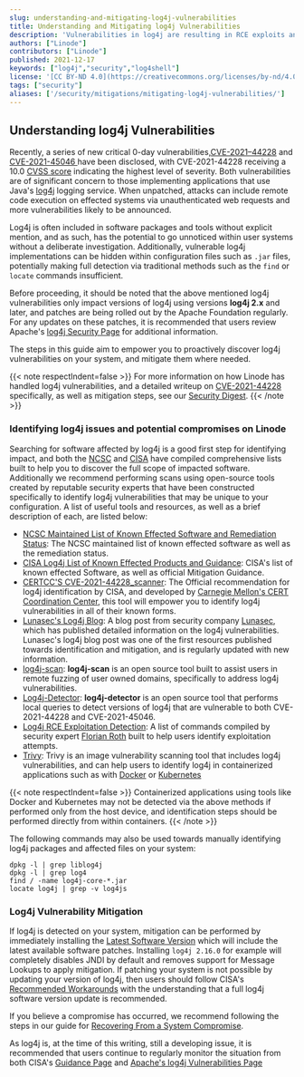 ```yaml
---
slug: understanding-and-mitigating-log4j-vulnerabilities
title: Understanding and Mitigating log4j Vulnerabilities
description: 'Vulnerabilities in log4j are resulting in RCE exploits and more. This guide empowers users to stay ahead of the issue as it develops.'
authors: ["Linode"]
contributors: ["Linode"]
published: 2021-12-17
keywords: ["log4j","security","log4shell"]
license: '[CC BY-ND 4.0](https://creativecommons.org/licenses/by-nd/4.0)'
tags: ["security"]
aliases: ['/security/mitigations/mitigating-log4j-vulnerabilities/']
---
```


## Understanding log4j Vulnerabilities

Recently, a series of new critical 0-day vulnerabilities,[CVE-2021–44228](https://nvd.nist.gov/vuln/detail/CVE-2021-44228) and [CVE-2021-45046 ](https://nvd.nist.gov/vuln/detail/CVE-2021-45046) have been disclosed, with CVE-2021-44228 receiving a 10.0 [CVSS score](https://nvd.nist.gov/vuln-metrics/cvss) indicating the highest level of severity. Both vulnerabilities are of significant concern to those implementing applications that use Java's [log4j](https://logging.apache.org/log4j/2.x/) logging service. When unpatched, attacks can include remote code execution on effected systems via unauthenticated web requests and more vulnerabilities likely to be announced.

Log4j is often included in software packages and tools without explicit mention, and as such, has the potential to go unnoticed within user systems without a deliberate investigation. Additionally, vulnerable log4j implementations can be hidden within configuration files such as `.jar` files, potentially making full detection via traditional methods such as the `find` or `locate` commands insufficient.

Before proceeding, it should be noted that the above mentioned log4j vulnerabilities  only impact versions of log4j using versions **log4j 2.x** and later, and patches are being rolled out by the Apache Foundation regularly. For any updates on these patches, it is recommended that users review Apache's [log4j Security Page](https://logging.apache.org/log4j/2.x/security.html) for additional information.

The steps in this guide aim to empower you to proactively discover log4j vulnerabilities on your system, and mitigate them where needed.

{{< note respectIndent=false >}}
For more information on how Linode has handled log4j vulnerabilities, and a detailed writeup on [CVE-2021-44228](https://nvd.nist.gov/vuln/detail/CVE-2021-44228) specifically, as well as mitigation steps, see our [Security Digest](https://www.linode.com/blog/security/linode-security-digest-log4j2/).
{{< /note >}}

### Identifying log4j issues and potential compromises on Linode

Searching for software affected by log4j is a good first step for identifying impact, and both the [NCSC](https://www.ncsc.nl/) and [CISA](https://www.cisa.gov/) have compiled comprehensive lists built to help you to discover the full scope of impacted software. Additionally we recommend performing scans using open-source tools created by reputable security experts that have been constructed specifically to identify log4j vulnerabilities that may be unique to your configuration. A list of useful tools and resources, as well as a brief description of each, are listed below:

- [NCSC Maintained List of Known Effected Software and Remediation Status](https://github.com/NCSC-NL/log4shell/tree/main/software): The NCSC maintained list of known effected software as well as the remediation status.
- [CISA Log4j List of Known Effected Products and Guidance](https://github.com/cisagov/log4j-affected-db): CISA's list of known effected Software, as well as official Mitigation Guidance.
- [CERTCC'S CVE-2021-44228_scanner](https://github.com/CERTCC/CVE-2021-44228_scanner): The Official recommendation for log4j identification by CISA, and developed by [Carnegie Mellon's CERT Coordination Center](https://www.kb.cert.org/vuls/), this tool will empower you to identify log4j vulnerabilities in all of their known forms.
- [Lunasec's Log4j Blog](https://www.lunasec.io/docs/blog/log4j-zero-day/): A blog post from security company [Lunasec](https://www.lunasec.io), which has published detailed information on the log4j vulnerabilities. Lunasec's log4j blog post was one of the first resources published towards identification and mitigation, and is regularly updated with new information.
- [log4j-scan](https://github.com/fullhunt/log4j-scan): **log4j-scan** is an open source tool built to assist users in remote fuzzing of user owned domains, specifically to address log4j vulnerabilities.
- [Log4j-Detector](https://github.com/mergebase/log4j-detector): **log4j-detector** is an open source tool that performs local queries to detect versions of log4j that are vulnerable to both CVE-2021-44228 and CVE-2021-45046.
- [Log4j RCE Exploitation Detection](https://gist.github.com/Neo23x0/e4c8b03ff8cdf1fa63b7d15db6e3860b): A list of commands compiled by security expert [Florian Roth](https://twitter.com/cyb3rops) built to help users identify exploitation attempts.
- [Trivy](https://github.com/aquasecurity/trivy): Trivy is an image vulnerability scanning tool that includes log4j vulnerabilities, and can help users to identify log4j in containerized applications such as with [Docker](https://www.docker.com/) or [Kubernetes](https://kubernetes.io/)

{{< note respectIndent=false >}}
Containerized applications using tools like Docker and Kubernetes may not be detected via the above methods if performed only from the host device, and identification steps should be performed directly from within containers.
{{< /note >}}

The following commands may also be used towards manually identifying log4j packages and affected files on your system:


    dpkg -l | grep liblog4j
    dpkg -l | grep log4
    find / -name log4j-core-*.jar
    locate log4j | grep -v log4js

### Log4j Vulnerability Mitigation

If log4j is detected on your system, mitigation can be performed by immediately installing the [Latest Software Version](https://logging.apache.org/log4j/2.x/download.html) which will include the latest available software patches. Installing `log4j 2.16.0` for example will completely disables JNDI by default and removes support for Message Lookups to apply mitigation. If patching your system is not possible by updating your version of log4j, then users should follow CISA's [Recommended Workarounds](https://www.cisa.gov/uscert/apache-log4j-vulnerability-guidance) with the understanding that a full log4j software version update is recommended.

If you believe a compromise has occurred, we recommend following the steps in our guide for [Recovering From a System Compromise](/docs/guides/recovering-from-a-system-compromise/).

As log4j is, at the time of this writing, still a developing issue, it is recommended that users continue to regularly monitor the situation from both CISA's [Guidance Page](https://www.cisa.gov/uscert/apache-log4j-vulnerability-guidance) and [Apache's log4j Vulnerabilities Page](https://logging.apache.org/log4j/2.x/security.html)